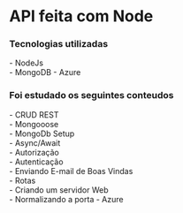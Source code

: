 # API feita com Node

<h3> Tecnologias utilizadas </h3>
- NodeJs <br/>
- MongoDB
- Azure

<h3> Foi estudado os seguintes conteudos </h3>
- CRUD REST <br/>
- Mongooose <br/>
- MongoDb Setup <br/>
- Async/Await <br/>
- Autorização <br/>
- Autenticação <br/>
- Enviando E-mail de Boas Vindas <br/>
- Rotas <br/>
- Criando um servidor Web <br/>
- Normalizando a porta
- Azure
